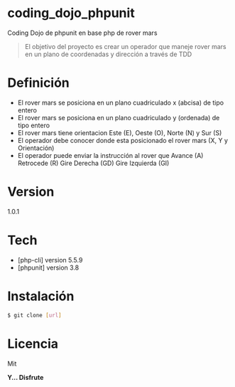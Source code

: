 # coding_dojo_phpunit
Coding Dojo de phpunit en base php de rover mars
> El objetivo del proyecto es crear  un operador que maneje
> rover mars en un plano de coordenadas y dirección a través de TDD

# Definición
* El rover mars se posiciona en un plano cuadriculado x (abcisa) de tipo entero
* El rover mars se posiciona en un plano cuadriculado y (ordenada) de tipo entero
* El rover mars tiene orientacion Este (E), Oeste (O), Norte (N) y Sur (S)
* El operador debe conocer donde esta posicionado el rover mars (X, Y y Orientación)
* El operador puede enviar la instrucción al rover que Avance (A) Retrocede (R) Gire Derecha (GD) Gire Izquierda (GI)


# Version
1.0.1

# Tech
* [php-cli] version 5.5.9
* [phpunit] version 3.8

# Instalación
```sh
$ git clone [url]
```

# Licencia
Mit

**Y... Disfrute**
